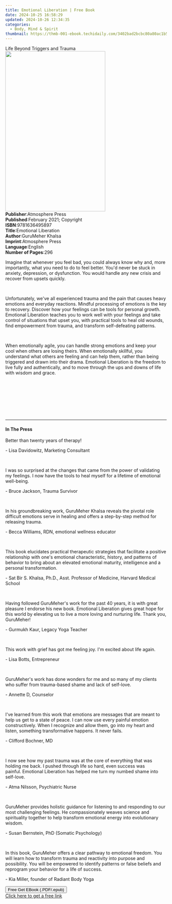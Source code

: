 ```yaml
---
title: Emotional Liberation | Free Book
date: 2024-10-25 16:58:29
updated: 2024-10-26 12:34:35
categories:
  - Body, Mind & Spirit
thumbnail: https://thmb-001-ebook.techidaily.com/3402bad2bcbc80a80ac1b5cae85bf7cfdde48a486af7ba1a338787a0716a2960.jpg
---
```

<main id="book-container">
  <div class="flex flex-col">
    <div class="book-brief flex-1 py-6 px-4 sm:p-6 md:py-10 md:px-8">
      <!-- brief-->
      <div class="book-brief-main">Life Beyond Triggers and Trauma</div>
    </div>
    <div
      class="book-meta-info flex-1 grid gap-4 col-start-1 col-end-3 row-start-1 sm:mb-6 sm:grid-cols-4 lg:gap-6 lg:col-start-2 lg:row-end-6 lg:row-span-6 lg:mb-0"
    >
      <div
        class="book-meta-info-left place-content-center mt-4 p-4 text-sm leading-6 col-start-2 col-span-2 dark:text-slate-400"
      >
        <img
          class="w-full h-500 object-cover rounded-lg sm:h-255 sm:col-span-2 lg:col-span-full"
          src="https://img-001-ebook.techidaily.com/7e48805ab76d64fe8af4fb614c59f24a84f33f5cab3bfe2b5941de8336b8a8d3.jpg"
          alt=""
          width="312"
          height="500"
        />
      </div>
      <div
        class="book-meta-info-right mt-2 col-start-1 row-start-2 col-span-3 self-center"
      >
        <!-- meta data  -->
        <div class="flex flex-col px-4 md:px-8">
          <div class="flex-1">
            <strong>Publisher</strong>:<span class="px-2"
              >Atmosphere Press</span
            >
          </div>
          <div class="flex-1">
            <strong>Published</strong>:<span class="px-2"
              >February 2021; Copyright</span
            >
          </div>
          <div class="flex-1">
            <strong>ISBN</strong>:<span class="px-2">9781636495897</span>
          </div>
          <div class="flex-1">
            <strong>Title</strong>:<span class="px-2"
              >Emotional Liberation</span
            >
          </div>
          <div class="flex-1">
            <strong>Author</strong>:<span class="px-2">GuruMeher Khalsa</span>
          </div>
          <div class="flex-1">
            <strong>Imprint</strong>:<span class="px-2">Atmosphere Press</span>
          </div>
          <div class="flex-1">
            <strong>Language</strong>:<span class="px-2">English</span>
          </div>
          <div class="flex-1">
            <strong>Number of Pages</strong>:<span class="px-2">296</span>
          </div>
        </div>
      </div>
    </div>
    <div class="book-description flex-1 py-6 px-4 sm:p-6 md:py-10 md:px-8">
      <div class="book-description-main">
        <div accordion-content="" id="description">
          <p>
            Imagine that whenever you feel bad, you could always know why and,
            more importantly, what you need to do to feel better. You'd never be
            stuck in anxiety, depression, or dysfunction. You would handle any
            new crisis and recover from upsets quickly.
          </p>
          <p><br /></p>
          <p>
            Unfortunately, we've all experienced trauma and the pain that causes
            heavy emotions and everyday reactions. Mindful processing of
            emotions is the key to recovery. Discover how your feelings can be
            tools for personal growth. Emotional Liberation teaches you to work
            well with your feelings and take control of situations that upset
            you, with practical tools to heal old wounds, find empowerment from
            trauma, and transform self-defeating patterns.&nbsp;
          </p>
          <p><br /></p>
          <p>
            When emotionally agile, you can handle strong emotions and keep your
            cool when others are losing theirs. When emotionally skillful, you
            understand what others are feeling and can help them, rather than
            being triggered and drawn into their drama. Emotional Liberation is
            the freedom to live fully and authentically, and to move through the
            ups and downs of life with wisdom and grace.
          </p>
          <p><br /></p>
          <p><br /></p>
          <p><br /></p>
          <p><br /></p>
        </div>
        <div class="accordion-fader"></div>
      </div>
    </div>
    <div class="book-excerpts flex-1 py-6 px-4 sm:p-6 md:py-10 md:px-8">
      <!-- excerpts-->
      <div class="book-excerpts-main">
        <hr />
        <h4 class="placeholder placeholder-heading">
          <span>In The Press</span>
        </h4>
        <p></p>
        <p>Better than twenty years of therapy!</p>
        <p>- Lisa Davidowitz, Marketing Consultant</p>
        <p><br /></p>
        <p>
          I was so surprised at the changes that came from the power&nbsp;of
          validating my feelings. I now have the tools to heal myself&nbsp;for a
          lifetime of emotional well-being.
        </p>
        <p>- Bruce Jackson, Trauma Survivor</p>
        <p><br /></p>
        <p>
          In his groundbreaking work, GuruMeher Khalsa reveals the&nbsp;pivotal
          role difficult emotions serve in healing and offers
          a&nbsp;step-by-step method for releasing trauma.
        </p>
        <p>- Becca Williams, RDN, emotional wellness educator</p>
        <p><br /></p>
        <p>
          This book elucidates practical therapeutic strategies that facilitate
          a positive relationship with one's emotional characteristic, history,
          and patterns of behavior to bring about an elevated emotional
          maturity, intelligence and a personal transformation.
        </p>
        <p>
          - Sat Bir S. Khalsa, Ph.D., Asst. Professor of Medicine, Harvard
          Medical School
        </p>
        <p><br /></p>
        <p>
          Having followed GuruMeher's work for the past 40 years, it
          is&nbsp;with great pleasure I endorse his new
          book.&nbsp;Emotional&nbsp;Liberation&nbsp;gives great hope for this
          world by elevating us to&nbsp;live a more loving and nurturing life.
          Thank you, GuruMeher!
        </p>
        <p>- Gurmukh Kaur, Legacy Yoga Teacher</p>
        <p><br /></p>
        <p>
          This work with grief has got me feeling joy. I'm excited
          about&nbsp;life again.
        </p>
        <p>- Lisa Botts, Entrepreneur</p>
        <p><br /></p>
        <p>
          GuruMeher's work has done wonders for me and so many of&nbsp;my
          clients who suffer from trauma-based shame and lack of&nbsp;self-love.
        </p>
        <p>- Annette D, Counselor</p>
        <p><br /></p>
        <p>
          I've learned from this work that emotions are messages that&nbsp;are
          meant to help us get to a state of peace. I can now use&nbsp;every
          painful emotion constructively. When I recognize and&nbsp;allow them,
          go into my heart and listen, something&nbsp;transformative happens. It
          never fails.
        </p>
        <p>- Clifford Bochner, MD</p>
        <p><br /></p>
        <p>
          I now see how my past trauma was at the core of everything&nbsp;that
          was holding me back. I pushed through life so hard, even&nbsp;success
          was painful.&nbsp;Emotional Liberation&nbsp;has helped me turn&nbsp;my
          numbed shame into self-love.
        </p>
        <p>- Atma Nilsson, Psychiatric Nurse</p>
        <p><br /></p>
        <p>
          GuruMeher provides holistic guidance for listening to
          and&nbsp;responding to our most challenging feelings.
          He&nbsp;compassionately weaves science and spirituality together
          to&nbsp;help transform emotional energy into evolutionary wisdom.
        </p>
        <p>- Susan Bernstein, PhD (Somatic Psychology)</p>
        <p><br /></p>
        <p>
          In this book, GuruMeher offers a clear pathway to
          emotional&nbsp;freedom. You will learn how to transform trauma
          and&nbsp;reactivity into purpose and possibility. You will be
          empowered&nbsp;to identify patterns or false beliefs and reprogram
          your&nbsp;behavior for a life of success.
        </p>
        <p>- Kia Miller, founder of Radiant Body Yoga</p>
        <p></p>
      </div>
    </div>
    <div
      class="book-about-author flex-1 py-6 px-4 sm:p-6 md:py-10 md:px-8"
    ></div>
    <div class="book-free-get flex-1 py-6 px-4 sm:p-6 md:py-10 md:px-8">
      <button
        id="btn-free-get"
        class="bg-blue-500 hover:bg-blue-700 text-white font-bold py-2 px-4 rounded"
      >
        Free Get EBook (.PDF/.epub)
      </button>
      <div id="countdown-display" class="px-2 text-lg mt-2"></div>
      <a
        id="free-link"
        class="hidden bg-blue-500 hover:bg-blue-700 text-white font-bold py-2 px-4 rounded"
        href="https://www.ebooks.com/en-us/book/210179536/emotional-liberation/gurumeher-khalsa/"
        target="_blank"
        >Click here to get a free link</a
      >
    </div>
    <script>
      let countdownTime = 0;
      let countdownInterval = null;
      document
        .getElementById('btn-free-get')
        .addEventListener('click', startCountdown);
      function startCountdown() {
        countdownTime = new Date().getTime() + 60000 * 3;
        countdownInterval = setInterval(updateCountdown, 1000);
        document.getElementById('btn-free-get').disabled = true;
        document
          .getElementById('btn-free-get')
          .classList.add('bg-gray-500', 'cursor-not-allowed');
      }
      function updateCountdown() {
        let currentTime = new Date().getTime();
        let timeLeft = countdownTime - currentTime;
        let secondsLeft = Math.floor(timeLeft / 1000);
        document.getElementById('countdown-display').innerHTML =
          `Remaining time: ${secondsLeft} seconds.`;
        if (secondsLeft <= 0) {
          clearInterval(countdownInterval);
          document.getElementById('btn-free-get').classList.add('hidden');
          document.getElementById('free-link').classList.remove('hidden');
          document.getElementById('countdown-display').innerHTML = '';
        }
      }
    </script>
  </div>
</main>
